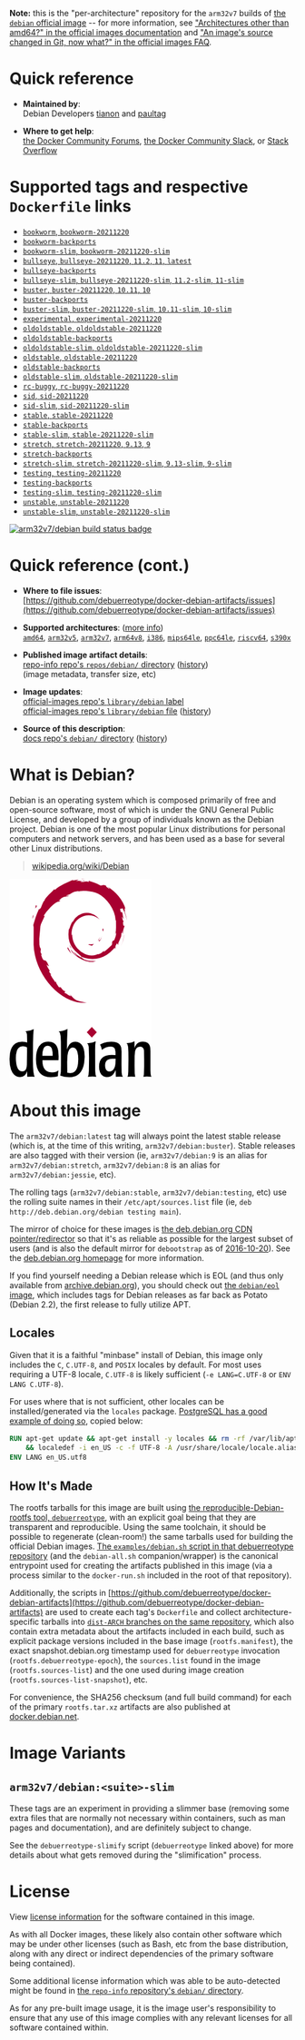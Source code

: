 <!--

********************************************************************************

WARNING:

    DO NOT EDIT "debian/README.md"

    IT IS AUTO-GENERATED

    (from the other files in "debian/" combined with a set of templates)

********************************************************************************

-->

**Note:** this is the "per-architecture" repository for the `arm32v7` builds of [the `debian` official image](https://hub.docker.com/_/debian) -- for more information, see ["Architectures other than amd64?" in the official images documentation](https://github.com/docker-library/official-images#architectures-other-than-amd64) and ["An image's source changed in Git, now what?" in the official images FAQ](https://github.com/docker-library/faq#an-images-source-changed-in-git-now-what).

# Quick reference

-	**Maintained by**:  
	Debian Developers [tianon](https://qa.debian.org/developer.php?login=tianon) and [paultag](https://qa.debian.org/developer.php?login=paultag)

-	**Where to get help**:  
	[the Docker Community Forums](https://forums.docker.com/), [the Docker Community Slack](https://dockr.ly/slack), or [Stack Overflow](https://stackoverflow.com/search?tab=newest&q=docker)

# Supported tags and respective `Dockerfile` links

-	[`bookworm`, `bookworm-20211220`](https://github.com/debuerreotype/docker-debian-artifacts/blob/e7d1e4560c9305b632041cc4a9168b309a97f3b6/bookworm/Dockerfile)
-	[`bookworm-backports`](https://github.com/debuerreotype/docker-debian-artifacts/blob/e7d1e4560c9305b632041cc4a9168b309a97f3b6/bookworm/backports/Dockerfile)
-	[`bookworm-slim`, `bookworm-20211220-slim`](https://github.com/debuerreotype/docker-debian-artifacts/blob/e7d1e4560c9305b632041cc4a9168b309a97f3b6/bookworm/slim/Dockerfile)
-	[`bullseye`, `bullseye-20211220`, `11.2`, `11`, `latest`](https://github.com/debuerreotype/docker-debian-artifacts/blob/e7d1e4560c9305b632041cc4a9168b309a97f3b6/bullseye/Dockerfile)
-	[`bullseye-backports`](https://github.com/debuerreotype/docker-debian-artifacts/blob/e7d1e4560c9305b632041cc4a9168b309a97f3b6/bullseye/backports/Dockerfile)
-	[`bullseye-slim`, `bullseye-20211220-slim`, `11.2-slim`, `11-slim`](https://github.com/debuerreotype/docker-debian-artifacts/blob/e7d1e4560c9305b632041cc4a9168b309a97f3b6/bullseye/slim/Dockerfile)
-	[`buster`, `buster-20211220`, `10.11`, `10`](https://github.com/debuerreotype/docker-debian-artifacts/blob/e7d1e4560c9305b632041cc4a9168b309a97f3b6/buster/Dockerfile)
-	[`buster-backports`](https://github.com/debuerreotype/docker-debian-artifacts/blob/e7d1e4560c9305b632041cc4a9168b309a97f3b6/buster/backports/Dockerfile)
-	[`buster-slim`, `buster-20211220-slim`, `10.11-slim`, `10-slim`](https://github.com/debuerreotype/docker-debian-artifacts/blob/e7d1e4560c9305b632041cc4a9168b309a97f3b6/buster/slim/Dockerfile)
-	[`experimental`, `experimental-20211220`](https://github.com/debuerreotype/docker-debian-artifacts/blob/e7d1e4560c9305b632041cc4a9168b309a97f3b6/experimental/Dockerfile)
-	[`oldoldstable`, `oldoldstable-20211220`](https://github.com/debuerreotype/docker-debian-artifacts/blob/e7d1e4560c9305b632041cc4a9168b309a97f3b6/oldoldstable/Dockerfile)
-	[`oldoldstable-backports`](https://github.com/debuerreotype/docker-debian-artifacts/blob/e7d1e4560c9305b632041cc4a9168b309a97f3b6/oldoldstable/backports/Dockerfile)
-	[`oldoldstable-slim`, `oldoldstable-20211220-slim`](https://github.com/debuerreotype/docker-debian-artifacts/blob/e7d1e4560c9305b632041cc4a9168b309a97f3b6/oldoldstable/slim/Dockerfile)
-	[`oldstable`, `oldstable-20211220`](https://github.com/debuerreotype/docker-debian-artifacts/blob/e7d1e4560c9305b632041cc4a9168b309a97f3b6/oldstable/Dockerfile)
-	[`oldstable-backports`](https://github.com/debuerreotype/docker-debian-artifacts/blob/e7d1e4560c9305b632041cc4a9168b309a97f3b6/oldstable/backports/Dockerfile)
-	[`oldstable-slim`, `oldstable-20211220-slim`](https://github.com/debuerreotype/docker-debian-artifacts/blob/e7d1e4560c9305b632041cc4a9168b309a97f3b6/oldstable/slim/Dockerfile)
-	[`rc-buggy`, `rc-buggy-20211220`](https://github.com/debuerreotype/docker-debian-artifacts/blob/e7d1e4560c9305b632041cc4a9168b309a97f3b6/rc-buggy/Dockerfile)
-	[`sid`, `sid-20211220`](https://github.com/debuerreotype/docker-debian-artifacts/blob/e7d1e4560c9305b632041cc4a9168b309a97f3b6/sid/Dockerfile)
-	[`sid-slim`, `sid-20211220-slim`](https://github.com/debuerreotype/docker-debian-artifacts/blob/e7d1e4560c9305b632041cc4a9168b309a97f3b6/sid/slim/Dockerfile)
-	[`stable`, `stable-20211220`](https://github.com/debuerreotype/docker-debian-artifacts/blob/e7d1e4560c9305b632041cc4a9168b309a97f3b6/stable/Dockerfile)
-	[`stable-backports`](https://github.com/debuerreotype/docker-debian-artifacts/blob/e7d1e4560c9305b632041cc4a9168b309a97f3b6/stable/backports/Dockerfile)
-	[`stable-slim`, `stable-20211220-slim`](https://github.com/debuerreotype/docker-debian-artifacts/blob/e7d1e4560c9305b632041cc4a9168b309a97f3b6/stable/slim/Dockerfile)
-	[`stretch`, `stretch-20211220`, `9.13`, `9`](https://github.com/debuerreotype/docker-debian-artifacts/blob/e7d1e4560c9305b632041cc4a9168b309a97f3b6/stretch/Dockerfile)
-	[`stretch-backports`](https://github.com/debuerreotype/docker-debian-artifacts/blob/e7d1e4560c9305b632041cc4a9168b309a97f3b6/stretch/backports/Dockerfile)
-	[`stretch-slim`, `stretch-20211220-slim`, `9.13-slim`, `9-slim`](https://github.com/debuerreotype/docker-debian-artifacts/blob/e7d1e4560c9305b632041cc4a9168b309a97f3b6/stretch/slim/Dockerfile)
-	[`testing`, `testing-20211220`](https://github.com/debuerreotype/docker-debian-artifacts/blob/e7d1e4560c9305b632041cc4a9168b309a97f3b6/testing/Dockerfile)
-	[`testing-backports`](https://github.com/debuerreotype/docker-debian-artifacts/blob/e7d1e4560c9305b632041cc4a9168b309a97f3b6/testing/backports/Dockerfile)
-	[`testing-slim`, `testing-20211220-slim`](https://github.com/debuerreotype/docker-debian-artifacts/blob/e7d1e4560c9305b632041cc4a9168b309a97f3b6/testing/slim/Dockerfile)
-	[`unstable`, `unstable-20211220`](https://github.com/debuerreotype/docker-debian-artifacts/blob/e7d1e4560c9305b632041cc4a9168b309a97f3b6/unstable/Dockerfile)
-	[`unstable-slim`, `unstable-20211220-slim`](https://github.com/debuerreotype/docker-debian-artifacts/blob/e7d1e4560c9305b632041cc4a9168b309a97f3b6/unstable/slim/Dockerfile)

[![arm32v7/debian build status badge](https://img.shields.io/jenkins/s/https/doi-janky.infosiftr.net/job/multiarch/job/arm32v7/job/debian.svg?label=arm32v7/debian%20%20build%20job)](https://doi-janky.infosiftr.net/job/multiarch/job/arm32v7/job/debian/)

# Quick reference (cont.)

-	**Where to file issues**:  
	[https://github.com/debuerreotype/docker-debian-artifacts/issues](https://github.com/debuerreotype/docker-debian-artifacts/issues)

-	**Supported architectures**: ([more info](https://github.com/docker-library/official-images#architectures-other-than-amd64))  
	[`amd64`](https://hub.docker.com/r/amd64/debian/), [`arm32v5`](https://hub.docker.com/r/arm32v5/debian/), [`arm32v7`](https://hub.docker.com/r/arm32v7/debian/), [`arm64v8`](https://hub.docker.com/r/arm64v8/debian/), [`i386`](https://hub.docker.com/r/i386/debian/), [`mips64le`](https://hub.docker.com/r/mips64le/debian/), [`ppc64le`](https://hub.docker.com/r/ppc64le/debian/), [`riscv64`](https://hub.docker.com/r/riscv64/debian/), [`s390x`](https://hub.docker.com/r/s390x/debian/)

-	**Published image artifact details**:  
	[repo-info repo's `repos/debian/` directory](https://github.com/docker-library/repo-info/blob/master/repos/debian) ([history](https://github.com/docker-library/repo-info/commits/master/repos/debian))  
	(image metadata, transfer size, etc)

-	**Image updates**:  
	[official-images repo's `library/debian` label](https://github.com/docker-library/official-images/issues?q=label%3Alibrary%2Fdebian)  
	[official-images repo's `library/debian` file](https://github.com/docker-library/official-images/blob/master/library/debian) ([history](https://github.com/docker-library/official-images/commits/master/library/debian))

-	**Source of this description**:  
	[docs repo's `debian/` directory](https://github.com/docker-library/docs/tree/master/debian) ([history](https://github.com/docker-library/docs/commits/master/debian))

# What is Debian?

Debian is an operating system which is composed primarily of free and open-source software, most of which is under the GNU General Public License, and developed by a group of individuals known as the Debian project. Debian is one of the most popular Linux distributions for personal computers and network servers, and has been used as a base for several other Linux distributions.

> [wikipedia.org/wiki/Debian](https://en.wikipedia.org/wiki/Debian)

![logo](https://raw.githubusercontent.com/docker-library/docs/b449be7df57e9ed9086bb5821bfb5d6cdc5d67a4/debian/logo.png)

# About this image

The `arm32v7/debian:latest` tag will always point the latest stable release (which is, at the time of this writing, `arm32v7/debian:buster`). Stable releases are also tagged with their version (ie, `arm32v7/debian:9` is an alias for `arm32v7/debian:stretch`, `arm32v7/debian:8` is an alias for `arm32v7/debian:jessie`, etc).

The rolling tags (`arm32v7/debian:stable`, `arm32v7/debian:testing`, etc) use the rolling suite names in their `/etc/apt/sources.list` file (ie, `deb http://deb.debian.org/debian testing main`).

The mirror of choice for these images is [the deb.debian.org CDN pointer/redirector](https://deb.debian.org) so that it's as reliable as possible for the largest subset of users (and is also the default mirror for `debootstrap` as of [2016-10-20](https://anonscm.debian.org/cgit/d-i/debootstrap.git/commit/?id=9e8bc60ad1ccf3a25ce7890526b70059f3e770de)). See the [deb.debian.org homepage](https://deb.debian.org) for more information.

If you find yourself needing a Debian release which is EOL (and thus only available from [archive.debian.org](http://archive.debian.org)), you should check out [the `debian/eol` image](https://hub.docker.com/r/debian/eol/), which includes tags for Debian releases as far back as Potato (Debian 2.2), the first release to fully utilize APT.

## Locales

Given that it is a faithful "minbase" install of Debian, this image only includes the `C`, `C.UTF-8`, and `POSIX` locales by default. For most uses requiring a UTF-8 locale, `C.UTF-8` is likely sufficient (`-e LANG=C.UTF-8` or `ENV LANG C.UTF-8`).

For uses where that is not sufficient, other locales can be installed/generated via the `locales` package. [PostgreSQL has a good example of doing so](https://github.com/docker-library/postgres/blob/69bc540ecfffecce72d49fa7e4a46680350037f9/9.6/Dockerfile#L21-L24), copied below:

```dockerfile
RUN apt-get update && apt-get install -y locales && rm -rf /var/lib/apt/lists/* \
	&& localedef -i en_US -c -f UTF-8 -A /usr/share/locale/locale.alias en_US.UTF-8
ENV LANG en_US.utf8
```

## How It's Made

The rootfs tarballs for this image are built using [the reproducible-Debian-rootfs tool, `debuerreotype`](https://github.com/debuerreotype/debuerreotype), with an explicit goal being that they are transparent and reproducible. Using the same toolchain, it should be possible to regenerate (clean-room!) the same tarballs used for building the official Debian images. [The `examples/debian.sh` script in that debuerreotype repository](https://github.com/debuerreotype/debuerreotype/blob/master/examples/debian.sh) (and the `debian-all.sh` companion/wrapper) is the canonical entrypoint used for creating the artifacts published in this image (via a process similar to the `docker-run.sh` included in the root of that repository).

Additionally, the scripts in [https://github.com/debuerreotype/docker-debian-artifacts](https://github.com/debuerreotype/docker-debian-artifacts) are used to create each tag's `Dockerfile` and collect architecture-specific tarballs into [`dist-ARCH` branches on the same repository](https://github.com/debuerreotype/docker-debian-artifacts/branches), which also contain extra metadata about the artifacts included in each build, such as explicit package versions included in the base image (`rootfs.manifest`), the exact snapshot.debian.org timestamp used for `debuerreotype` invocation (`rootfs.debuerreotype-epoch`), the `sources.list` found in the image (`rootfs.sources-list`) and the one used during image creation (`rootfs.sources-list-snapshot`), etc.

For convenience, the SHA256 checksum (and full build command) for each of the primary `rootfs.tar.xz` artifacts are also published at [docker.debian.net](https://docker.debian.net/).

# Image Variants

## `arm32v7/debian:<suite>-slim`

These tags are an experiment in providing a slimmer base (removing some extra files that are normally not necessary within containers, such as man pages and documentation), and are definitely subject to change.

See the `debuerreotype-slimify` script (`debuerreotype` linked above) for more details about what gets removed during the "slimification" process.

# License

View [license information](https://www.debian.org/social_contract#guidelines) for the software contained in this image.

As with all Docker images, these likely also contain other software which may be under other licenses (such as Bash, etc from the base distribution, along with any direct or indirect dependencies of the primary software being contained).

Some additional license information which was able to be auto-detected might be found in [the `repo-info` repository's `debian/` directory](https://github.com/docker-library/repo-info/tree/master/repos/debian).

As for any pre-built image usage, it is the image user's responsibility to ensure that any use of this image complies with any relevant licenses for all software contained within.
